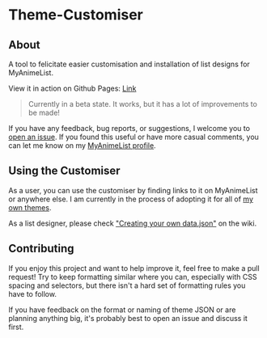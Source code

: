 # Theme-Customiser

## About

A tool to felicitate easier customisation and installation of list designs for MyAnimeList.

View it in action on Github Pages: [Link](https://valeriolyndon.github.io/Theme-Customiser/?theme=clarity)

> Currently in a beta state. It works, but it has a lot of improvements to be made!

If you have any feedback, bug reports, or suggestions, I welcome you to [open an issue](https://github.com/ValerioLyndon/Theme-Customiser/issues). If you found this useful or have more casual comments, you can let me know on my [MyAnimeList profile](http://myanimelist.net/profile/Valerio_Lyndon).

## Using the Customiser

As a user, you can use the customiser by finding links to it on MyAnimeList or anywhere else. I am currently in the process of adopting it for all of [my own themes](https://myanimelist.net/blog.php?eid=805506).

As a list designer, please check ["Creating your own data.json"](https://github.com/ValerioLyndon/Theme-Customiser/wiki/Creating-your-own-data.json) on the wiki.

## Contributing

If you enjoy this project and want to help improve it, feel free to make a pull request! Try to keep formatting similar where you can, especially with CSS spacing and selectors, but there isn't a hard set of formatting rules you have to follow.

If you have feedback on the format or naming of theme JSON or are planning anything big, it's probably best to open an issue and discuss it first.
